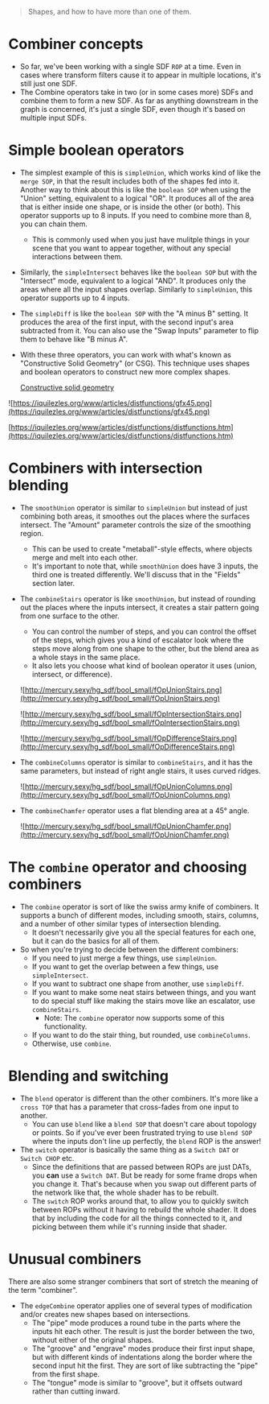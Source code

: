 > Shapes, and how to have more than one of them.

# Combiner concepts

- So far, we've been working with a single SDF `ROP` at a time. Even in cases where transform filters cause it to appear in multiple locations, it's still just one SDF.
- The Combine operators take in two (or in some cases more) SDFs and combine them to form a new SDF. As far as anything downstream in the graph is concerned, it's just a single SDF, even though it's based on multiple input SDFs.

# Simple boolean operators

- The simplest example of this is `simpleUnion`, which works kind of like the `merge SOP`, in that the result includes both of the shapes fed into it. Another way to think about this is like the `boolean SOP` when using the "Union" setting, equivalent to a logical "OR". It produces all of the area that is either inside one shape, or is inside the other (or both). This operator supports up to 8 inputs. If you need to combine more than 8, you can chain them.
    - This is commonly used when you just have mulitple things in your scene that you want to appear together, without any special interactions between them.
- Similarly, the `simpleIntersect` behaves like the `boolean SOP` but with the "Intersect" mode, equivalent to a logical "AND". It produces only the areas where all the input shapes overlap. Similarly to `simpleUnion`, this operator supports up to 4 inputs.
- The `simpleDiff` is like the `boolean SOP` with the "A minus B" setting. It produces the area of the first input, with the second input's area subtracted from it. You can also use the "Swap Inputs" parameter to flip them to behave like "B minus A".
- With these three operators, you can work with what's known as "Constructive Solid Geometry" (or CSG). This technique uses shapes and boolean operators to construct new more complex shapes.

    [Constructive solid geometry](https://en.wikipedia.org/wiki/Constructive_solid_geometry)

![https://iquilezles.org/www/articles/distfunctions/gfx45.png](https://iquilezles.org/www/articles/distfunctions/gfx45.png)

[https://iquilezles.org/www/articles/distfunctions/distfunctions.htm](https://iquilezles.org/www/articles/distfunctions/distfunctions.htm)

# Combiners with intersection blending

- The `smoothUnion` operator is similar to `simpleUnion` but instead of just combining both areas, it smoothes out the places where the surfaces intersect. The "Amount" parameter controls the size of the smoothing region.
    - This can be used to create "metaball"-style effects, where objects merge and melt into each other.
    - It's important to note that, while `smoothUnion` does have 3 inputs, the third one is treated differently. We'll discuss that in the "Fields" section later.
- The `combineStairs` operator is like `smoothUnion`, but instead of rounding out the places where the inputs intersect, it creates a stair pattern going from one surface to the other.
    - You can control the number of steps, and you can control the offset of the steps, which gives you a kind of escalator look where the steps move along from one shape to the other, but the blend area as a whole stays in the same place.
    - It also lets you choose what kind of boolean operator it uses (union, intersect, or difference).

    ![http://mercury.sexy/hg_sdf/bool_small/fOpUnionStairs.png](http://mercury.sexy/hg_sdf/bool_small/fOpUnionStairs.png)

    ![http://mercury.sexy/hg_sdf/bool_small/fOpIntersectionStairs.png](http://mercury.sexy/hg_sdf/bool_small/fOpIntersectionStairs.png)

    ![http://mercury.sexy/hg_sdf/bool_small/fOpDifferenceStairs.png](http://mercury.sexy/hg_sdf/bool_small/fOpDifferenceStairs.png)

- The `combineColumns` operator is similar to `combineStairs`, and it has the same parameters, but instead of right angle stairs, it uses curved ridges.

    ![http://mercury.sexy/hg_sdf/bool_small/fOpUnionColumns.png](http://mercury.sexy/hg_sdf/bool_small/fOpUnionColumns.png)

- The `combineChamfer` operator uses a flat blending area at a 45° angle.

    ![http://mercury.sexy/hg_sdf/bool_small/fOpUnionChamfer.png](http://mercury.sexy/hg_sdf/bool_small/fOpUnionChamfer.png)

# The `combine` operator and choosing combiners

- The `combine` operator is sort of like the swiss army knife of combiners. It supports a bunch of different modes, including smooth, stairs, columns, and a number of other similar types of intersection blending.
    - It doesn't necessarily give you all the special features for each one, but it can do the basics for all of them.
- So when you're trying to decide between the different combiners:
    - If you need to just merge a few things, use `simpleUnion`.
    - If you want to get the overlap between a few things, use `simpleIntersect`.
    - If you want to subtract one shape from another, use `simpleDiff`.
    - If you want to make some neat stairs between things, and you want to do special stuff like making the stairs move like an escalator, use `combineStairs`.
        - Note: The `combine` operator now supports some of this functionality.
    - If you want to do the stair thing, but rounded, use `combineColumns`.
    - Otherwise, use `combine`.

# Blending and switching

- The `blend` operator is different than the other combiners. It's more like a `cross TOP` that has a parameter that cross-fades from one input to another.
    - You can use `blend` like a `blend SOP` that doesn't care about topology or points. So if you've ever been frustrated trying to use `blend SOP` where the inputs don't line up perfectly, the `blend` ROP is the answer!
- The `switch` operator is basically the same thing as a `Switch DAT` or `Switch CHOP` etc.
    - Since the definitions that are passed between ROPs are just DATs, you **can** use a `Switch DAT`. But be ready for some frame drops when you change it. That's because when you swap out different parts of the network like that, the whole shader has to be rebuilt.
    - The `switch` ROP works around that, to allow you to quickly switch between ROPs without it having to rebuild the whole shader. It does that by including the code for all the things connected to it, and picking between them while it's running inside that shader.

# Unusual combiners

There are also some stranger combiners that sort of stretch the meaning of the term "combiner".

- The `edgeCombine` operator applies one of several types of modification and/or creates new shapes based on intersections.
    - The "pipe" mode produces a round tube in the parts where the inputs hit each other. The result is just the border between the two, without either of the original shapes.
    - The "groove" and "engrave" modes produce their first input shape, but with different kinds of indentations along the border where the second input hit the first. They are sort of like subtracting the "pipe" from the first shape.
    - The "tongue" mode is similar to "groove", but it offsets outward rather than cutting inward.
